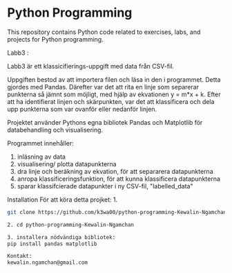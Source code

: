 # Python Programming
This repository contains Python code related to exercises, labs, and projects for Python programming.

Labb3 :

Labb3 är ett klassicifierings-uppgift med data från CSV-fil. 

Uppgiften bestod av att importera filen och läsa in den i programmet. Detta gjordes med Pandas. Därefter var det att rita en linje som separerar punkterna så jämnt som möjligt, med hjälp av ekvationen y = m*x + k. Efter att ha identifierat linjen och skärpunkten, var det att klassificera och dela upp punkterna som var ovanför eller nedanför linjen. 

Projektet använder Pythons egna bibliotek Pandas och Matplotlib för databehandling och visualisering. 

Programmet innehåller:
1. inläsning av data
2. visualisering/ plotta datapunkterna
3. dra linje och beräkning av ekvation, för att separarera datapunkterna
4. anropa klassificeringsfunktion, för att kunna klassificera datapunkterna
5. sparar klassifcierade datapunkter i ny CSV-fil, "labelled_data"

Installation
För att köra detta projket: 
1. 
   ```bash
   git clone https://github.com/k3wa00/python-programming-Kewalin-Ngamchan.git

2. cd python-programming-Kewalin-Ngamchan

3. installera nödvändiga bibliotek:
pip install pandas matplotlib

Kontakt:
kewalin.ngamchan@gmail.com

